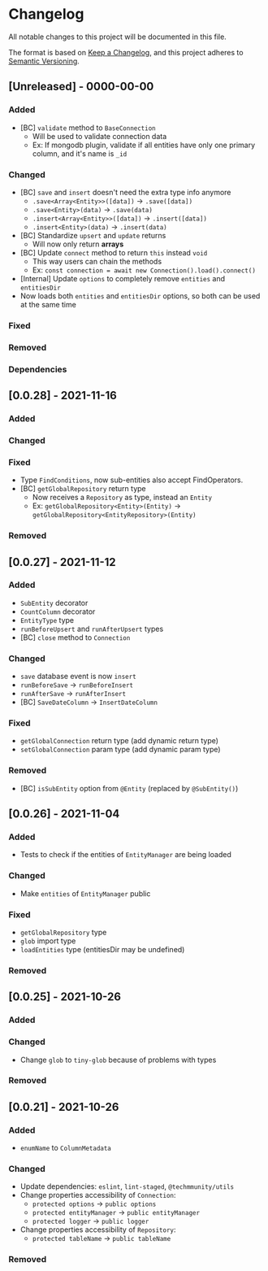 # Changelog

All notable changes to this project will be documented in this file.

The format is based on [Keep a Changelog](https://keepachangelog.com/en/1.0.0/),
and this project adheres to [Semantic Versioning](https://semver.org/spec/v2.0.0.html).

## [Unreleased] - 0000-00-00

### Added

- [BC] `validate` method to `BaseConnection`
  - Will be used to validate connection data
  - Ex: If mongodb plugin, validate if all entities have only one primary column, and it's name is `_id`

### Changed

- [BC] `save` and `insert` doesn't need the extra type info anymore
  - `.save<Array<Entity>>([data])` -> `.save([data])`
  - `.save<Entity>(data)` -> `.save(data)`
  - `.insert<Array<Entity>>([data])` -> `.insert([data])`
  - `.insert<Entity>(data)` -> `.insert(data)`
- [BC] Standardize `upsert` and `update` returns
  - Will now only return **arrays**
- [BC] Update `connect` method to return `this` instead `void`
  - This way users can chain the methods
  - Ex: `const connection = await new Connection().load().connect()`
- [Internal] Update `options` to completely remove `entities` and `entitiesDir`
- Now loads both `entities` and `entitiesDir` options, so both can be used at the same time

### Fixed

### Removed

### Dependencies

## [0.0.28] - 2021-11-16

### Added

### Changed

### Fixed

- Type `FindConditions`, now sub-entities also accept FindOperators.
- [BC] `getGlobalRepository` return type
  - Now receives a `Repository` as type, instead an `Entity`
  - Ex: `getGlobalRepository<Entity>(Entity)` -> `getGlobalRepository<EntityRepository>(Entity)`

### Removed

## [0.0.27] - 2021-11-12

### Added

- `SubEntity` decorator
- `CountColumn` decorator
- `EntityType` type
- `runBeforeUpsert` and `runAfterUpsert` types
- [BC] `close` method to `Connection`

### Changed

- `save` database event is now `insert`
- `runBeforeSave` -> `runBeforeInsert`
- `runAfterSave` -> `runAfterInsert`
- [BC] `SaveDateColumn` -> `InsertDateColumn`

### Fixed

- `getGlobalConnection` return type (add dynamic return type)
- `setGlobalConnection` param type (add dynamic param type)

### Removed

- [BC] `isSubEntity` option from `@Entity` (replaced by `@SubEntity()`)

## [0.0.26] - 2021-11-04

### Added

- Tests to check if the entities of `EntityManager` are being loaded

### Changed

- Make `entities` of `EntityManager` public

### Fixed

- `getGlobalRepository` type
- `glob` import type
- `loadEntities` type (entitiesDir may be undefined)

### Removed

## [0.0.25] - 2021-10-26

### Added

### Changed

- Change `glob` to `tiny-glob` because of problems with types

### Removed

## [0.0.21] - 2021-10-26

### Added

- `enumName` to `ColumnMetadata`

### Changed

- Update dependencies: `eslint`, `lint-staged`, `@techmmunity/utils`
- Change properties accessibility of `Connection`:
  - `protected options` -> `public options`
  - `protected entityManager` -> `public entityManager`
  - `protected logger` -> `public logger`
- Change properties accessibility of `Repository`:
  - `protected tableName` -> `public tableName`

### Removed
